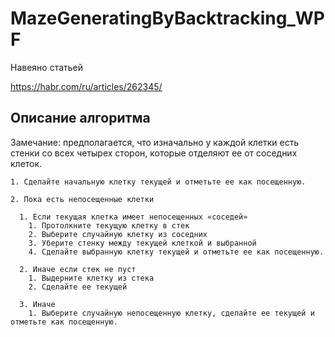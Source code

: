 # MazeGeneratingByBacktracking_WPF

Навеяно статьей 

https://habr.com/ru/articles/262345/


## Описание алгоритма

Замечание: предполагается, что изначально у каждой клетки есть стенки со всех четырех сторон, которые отделяют ее от соседних клеток.

```
1. Сделайте начальную клетку текущей и отметьте ее как посещенную.

2. Пока есть непосещенные клетки

  1. Если текущая клетка имеет непосещенных «соседей»
    1. Протолкните текущую клетку в стек
    2. Выберите случайную клетку из соседних
    3. Уберите стенку между текущей клеткой и выбранной
    4. Сделайте выбранную клетку текущей и отметьте ее как посещенную.

  2. Иначе если стек не пуст
    1. Выдерните клетку из стека
    2. Сделайте ее текущей

  3. Иначе
    1. Выберите случайную непосещенную клетку, сделайте ее текущей и отметьте как посещенную.
```
